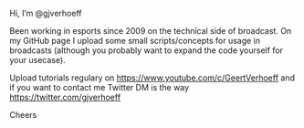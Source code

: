 Hi, I’m @gjverhoeff

Been working in esports since 2009 on the technical side of broadcast. On my GitHub page I upload some small scripts/concepts for usage in broadcasts (although you probably want to expand the code yourself for your usecase). 

Upload tutorials regulary on https://www.youtube.com/c/GeertVerhoeff and if you want to contact me Twitter DM is the way https://twitter.com/gjverhoeff

Cheers

<!---
gjverhoeff/gjverhoeff is a ✨ special ✨ repository because its `README.md` (this file) appears on your GitHub profile.
You can click the Preview link to take a look at your changes.
--->
